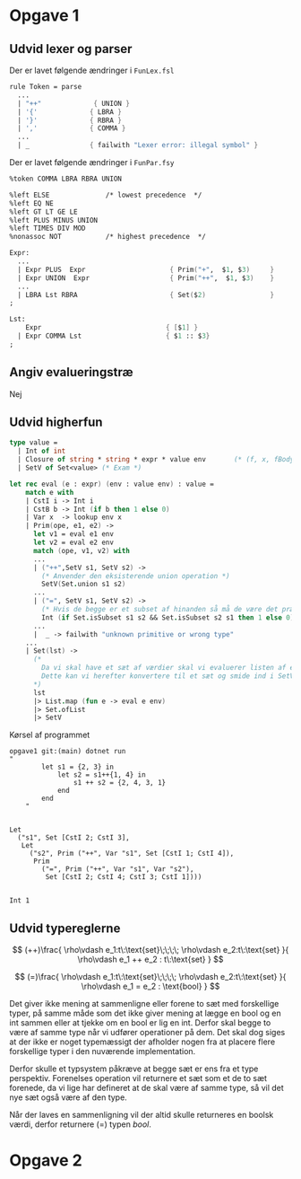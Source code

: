 # Opgave 1

## Udvid lexer og parser

Der er lavet følgende ændringer i `FunLex.fsl`

```fsharp
rule Token = parse
  ...
  | "++"             { UNION } 
  | '{'             { LBRA }
  | '}'             { RBRA }
  | ','             { COMMA }
  ...
  | _               { failwith "Lexer error: illegal symbol" }
```

Der er lavet følgende ændringer i `FunPar.fsy`

```fsharp
%token COMMA LBRA RBRA UNION

%left ELSE              /* lowest precedence  */
%left EQ NE 
%left GT LT GE LE
%left PLUS MINUS UNION
%left TIMES DIV MOD 
%nonassoc NOT           /* highest precedence  */

Expr:
  ...
  | Expr PLUS  Expr                     { Prim("+",  $1, $3)     }
  | Expr UNION  Expr                    { Prim("++",  $1, $3)    }
  ...
  | LBRA Lst RBRA                       { Set($2)                }
;

Lst:
    Expr                               { [$1] }
  | Expr COMMA Lst                     { $1 :: $3}
;
```

## Angiv evalueringstræ

Nej

## Udvid higherfun

```fsharp
type value = 
  | Int of int
  | Closure of string * string * expr * value env       (* (f, x, fBody, fDeclEnv) *)
  | SetV of Set<value> (* Exam *)

let rec eval (e : expr) (env : value env) : value =
    match e with
    | CstI i -> Int i
    | CstB b -> Int (if b then 1 else 0)
    | Var x  -> lookup env x
    | Prim(ope, e1, e2) -> 
      let v1 = eval e1 env
      let v2 = eval e2 env
      match (ope, v1, v2) with
      ...
      | ("++",SetV s1, SetV s2) -> 
        (* Anvender den eksisterende union operation *)
        SetV(Set.union s1 s2) 
      ...
      | ("=", SetV s1, SetV s2) -> 
        (* Hvis de begge er et subset af hinanden så må de være det præcis samme sæt *)
        Int (if Set.isSubset s1 s2 && Set.isSubset s2 s1 then 1 else 0) 
      ...
      |  _ -> failwith "unknown primitive or wrong type"
    ...
    | Set(lst) -> 
      (* 
        Da vi skal have et sæt af værdier skal vi evaluerer listen af expressions
        Dette kan vi herefter konvertere til et sæt og smide ind i SetV værdien
      *)
      lst 
      |> List.map (fun e -> eval e env) 
      |> Set.ofList 
      |> SetV
```

Kørsel af programmet

```
opgave1 git:(main) dotnet run
"
        let s1 = {2, 3} in
            let s2 = s1++{1, 4} in
                s1 ++ s2 = {2, 4, 3, 1}
            end
        end
    "


Let
  ("s1", Set [CstI 2; CstI 3],
   Let
     ("s2", Prim ("++", Var "s1", Set [CstI 1; CstI 4]),
      Prim
        ("=", Prim ("++", Var "s1", Var "s2"),
         Set [CstI 2; CstI 4; CstI 3; CstI 1])))


Int 1
```

## Udvid typereglerne

$$
(++)\frac{
    \rho\vdash e_1:t\:\text{set}\;\;\;\; \rho\vdash e_2:t\:\text{set}
}{
    \rho\vdash e_1 ++ e_2 : t\:\text{set}
}
$$

$$
(=)\frac{
    \rho\vdash e_1:t\:\text{set}\;\;\;\; \rho\vdash e_2:t\:\text{set}
}{
    \rho\vdash e_1 = e_2 : \text{bool}
}
$$

Det giver ikke mening at sammenligne eller forene to sæt med forskellige typer,
på samme måde som det ikke giver mening at lægge en bool og en int sammen eller
at tjekke om en bool er lig en int. Derfor skal begge to være af samme type når
vi udfører operationer på dem. Det skal dog siges at der ikke er noget
typemæssigt der afholder nogen fra at placere flere forskellige typer i den
nuværende implementation.

Derfor skulle et typsystem påkræve at begge sæt er ens fra et type perspektiv.
Forenelses operation vil returnere et sæt som et de to sæt forenede, da vi lige
har defineret at de skal være af samme type, så vil det nye sæt også være af den
type.

Når der laves en sammenligning vil der altid skulle returneres en boolsk værdi,
derfor returnere $(=)$ typen $bool$.

# Opgave 2
